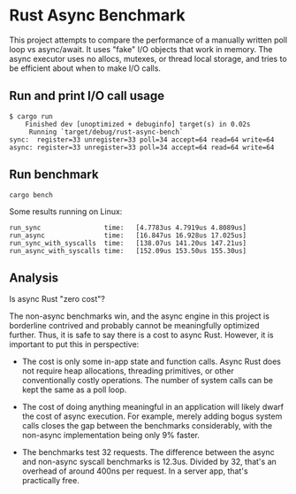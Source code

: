 # Rust Async Benchmark

This project attempts to compare the performance of a manually written poll loop vs async/await. It uses "fake" I/O objects that work in memory. The async executor uses no allocs, mutexes, or thread local storage, and tries to be efficient about when to make I/O calls.

## Run and print I/O call usage

```
$ cargo run
    Finished dev [unoptimized + debuginfo] target(s) in 0.02s
     Running `target/debug/rust-async-bench`
sync:  register=33 unregister=33 poll=34 accept=64 read=64 write=64
async: register=33 unregister=33 poll=34 accept=64 read=64 write=64
```

## Run benchmark

```
cargo bench
```

Some results running on Linux:

```
run_sync                time:   [4.7783us 4.7919us 4.8089us]
run_async               time:   [16.847us 16.928us 17.025us]
run_sync_with_syscalls  time:   [138.07us 141.20us 147.21us]
run_async_with_syscalls time:   [152.09us 153.50us 155.30us]
```

## Analysis

Is async Rust "zero cost"?

The non-async benchmarks win, and the async engine in this project is borderline contrived and probably cannot be meaningfully optimized further. Thus, it is safe to say there is a cost to async Rust. However, it is important to put this in perspective:

* The cost is only some in-app state and function calls. Async Rust does not require heap allocations, threading primitives, or other conventionally costly operations. The number of system calls can be kept the same as a poll loop.

* The cost of doing anything meaningful in an application will likely dwarf the cost of async execution. For example, merely adding bogus system calls closes the gap between the benchmarks considerably, with the non-async implementation being only 9% faster.

* The benchmarks test 32 requests. The difference between the async and non-async syscall benchmarks is 12.3us. Divided by 32, that's an overhead of around 400ns per request. In a server app, that's practically free.
